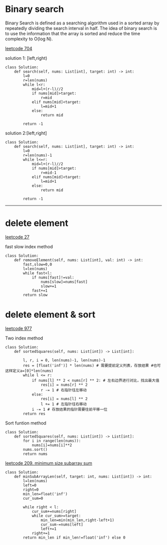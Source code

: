 # Binary search

Binary Search is defined as a searching algorithm used in a sorted array by repeatedly dividing the search interval in half. The idea of binary search is to use the information that the array is sorted and reduce the time complexity to O(log N). 

[leetcode 704](https://www.geeksforgeeks.org/binary-search/#)


solution 1: [left,right)
```
class Solution:
    def search(self, nums: List[int], target: int) -> int:
        l=0
        r=len(nums)
        while l<r:
            mid=l+(r-l)//2
            if nums[mid]>target:
                r=mid
            elif nums[mid]<target:
                l=mid+1
            else:
                return mid
          
        return -1
```

solution 2:[left,right]
```
class Solution:
    def search(self, nums: List[int], target: int) -> int:
        l=0
        r=len(nums)-1
        while l<=r:
            mid=l+(r-l)//2
            if nums[mid]>target:
                r=mid-1
            elif nums[mid]<target:
                l=mid+1
            else:
                return mid
          
        return -1
```

****
# delete element

[leetcode 27](https://leetcode.cn/problems/remove-element/)

fast slow index method
```
class Solution:
    def removeElement(self, nums: List[int], val: int) -> int:
        fast,slow=0,0
        l=len(nums)
        while fast<l:
            if nums[fast]!=val:
                nums[slow]=nums[fast]
                slow+=1
            fast+=1
        return slow
```

# delete element & sort

[leetcode 977](https://leetcode.cn/problems/squares-of-a-sorted-array/)

Two index method
```
class Solution:
    def sortedSquares(self, nums: List[int]) -> List[int]:

        l, r, i = 0, len(nums)-1, len(nums)-1
        res = [float('inf')] * len(nums) # 需要提前定义列表，存放结果 #也可这样定义a=[0]*len(nums)
        while l <= r:
            if nums[l] ** 2 < nums[r] ** 2: # 左右边界进行对比，找出最大值
                res[i] = nums[r] ** 2
                r -= 1 # 右指针往左移动
            else:
                res[i] = nums[l] ** 2
                l += 1 # 左指针往右移动
            i -= 1 # 存放结果的指针需要往前平移一位
        return res
```

Sort funtion method

```
class Solution:
    def sortedSquares(self, nums: List[int]) -> List[int]:
        for i in range(len(nums)):
            nums[i]=nums[i]**2
        nums.sort()
        return nums
```

[leetcode 209. minimum size subarray sum](https://leetcode.com/problems/minimum-size-subarray-sum/)

```
class Solution:
    def minSubArrayLen(self, target: int, nums: List[int]) -> int:
        l=len(nums)
        left=0
        right=0
        min_len=float('inf')
        cur_sum=0

        while right < l:
            cur_sum+=nums[right]
            while cur_sum>=target:
                min_len=min(min_len,right-left+1)
                cur_sum-=nums[left]
                left+=1
            right+=1
        return min_len if min_len!=float('inf') else 0
```
